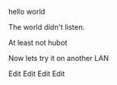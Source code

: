 hello world

The world didn't listen.

At least not hubot

Now lets try it on another LAN

Edit
Edit
Edit
Edit
